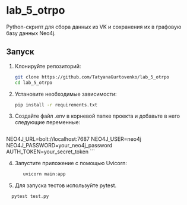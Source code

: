 # lab_5_otrpo

Python-скрипт для сбора данных из VK и сохранения их в графовую базу данных Neo4j.

## Запуск

1. Клонируйте репозиторий:
    ```bash
    git clone https://github.com/TatyanaGurtovenko/lab_5_otrpo
    cd lab_5_otrpo
    ```


2. Установите необходимые зависимости:
    ```bash
    pip install -r requirements.txt
    ```


3. Создайте файл .env в корневой папке проекта и добавьте в него следующие переменные:
    ```bash
  NEO4J_URL=bolt://localhost:7687
  NEO4J_USER=neo4j
  NEO4J_PASSWORD=your_neo4j_password
  AUTH_TOKEN=your_secret_token
    ```

4. Запустите приложение с помощью Uvicorn:
    ```bash
       uvicorn main:app
    ```
    
5. Для запуска тестов используйте pytest.

 ```bash
   pytest test.py
 ```
